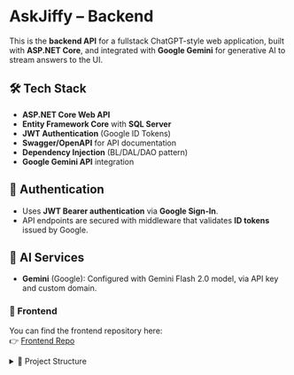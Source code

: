 # AskJiffy – Backend

This is the **backend API** for a fullstack ChatGPT-style web application, built with **ASP.NET Core**, and integrated with **Google Gemini** for generative AI to stream answers to the UI.

## 🛠️ Tech Stack

- **ASP.NET Core Web API**
- **Entity Framework Core** with **SQL Server**
- **JWT Authentication** (Google ID Tokens)
- **Swagger/OpenAPI** for API documentation
- **Dependency Injection** (BL/DAL/DAO pattern)
- **Google Gemini API** integration

## 🔐 Authentication

- Uses **JWT Bearer authentication** via **Google Sign-In**.
- API endpoints are secured with middleware that validates **ID tokens** issued by Google.

## 🤖 AI Services

- **Gemini** (Google): Configured with Gemini Flash 2.0 model, via API key and custom domain.

### 🚀 Frontend
You can find the frontend repository here:  
👉 [Frontend Repo](https://github.com/AanshKot/askJiffy-UI)

<details>
  <summary>📁 Project Structure</summary>

  <br/>

  <ul>
    <li><code>askJiffy_service/</code>
      <ul>
        <li><code>Controllers/</code> – Handles incoming requests from the frontend</li>
        <li><code>Business/</code> – Business logic layer (BL, DAL)</li>
        <li><code>Models/</code> – Data models</li>
        <li><code>Repository/</code> – Data access layer (DAOs)</li>
        <li><code>Services/</code> – Extensions and service registration</li>
        <li><code>Program.cs</code> – Application entry and DI setup</li>
      </ul>
    </li>
  </ul>

</details>
